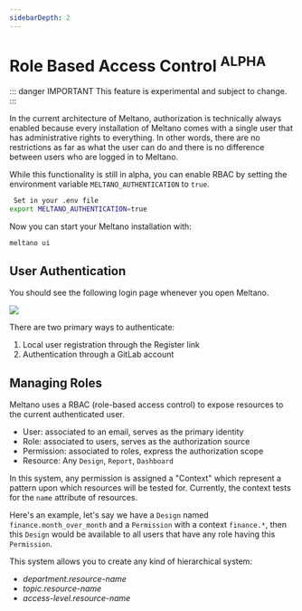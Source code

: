 ```yaml
---
sidebarDepth: 2
---
```


# Role Based Access Control <sup>ALPHA</sup>

::: danger IMPORTANT
This feature is experimental and subject to change.
:::

In the current architecture of Meltano, authorization is technically always enabled because every installation of Meltano comes with a single user that has administrative rights to everything. In other words, there are no restrictions as far as what the user can do and there is no difference between users who are logged in to Meltano.

While this functionality is still in alpha, you can enable RBAC by setting the environment variable `MELTANO_AUTHENTICATION` to `true`.

```bash
 Set in your .env file
export MELTANO_AUTHENTICATION=true
```

Now you can start your Meltano installation with:

```bash
meltano ui
```

## User Authentication

You should see the following login page whenever you open Meltano.

![](/screenshots/meltano-login.png)

There are two primary ways to authenticate:

1. Local user registration through the Register link
1. Authentication through a GitLab account

## Managing Roles

Meltano uses a RBAC (role-based access control) to expose resources to the current authenticated user.

- User: associated to an email, serves as the primary identity
- Role: associated to users, serves as the authorization source
- Permission: associated to roles, express the authorization scope
- Resource: Any `Design`, `Report`, `Dashboard`

In this system, any permission is assigned a "Context" which represent a pattern upon which resources will be tested for. Currently, the context tests for the `name` attribute of resources.

Here's an example, let's say we have a `Design` named `finance.month_over_month` and a `Permission` with a context `finance.*`, then this `Design` would be available to all users that have any role having this `Permission`.

This system allows you to create any kind of hierarchical system:

- _department.resource-name_
- _topic.resource-name_
- _access-level.resource-name_

